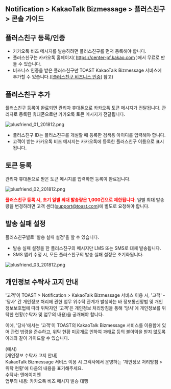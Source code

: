 ## Notification > KakaoTalk Bizmessage > 플러스친구 > 콘솔 가이드

## 플러스친구 등록/인증
* 카카오톡 비즈 메시지를 발송하려면 플러스친구를 먼저 등록해야 합니다.
* 플러스친구는 카카오톡 홈페이지( https://center-pf.kakao.com )에서 무료로 만들 수 있습니다.
* 비즈니스 인증을 받은 플러스친구만 TOAST KakaoTalk Bizmessage 서비스에 추가할 수 있습니다.([[플러스친구 비즈니스 인증](https://static.toastoven.net/prod_alimtalk/plusfriend_business_certify_guide_20190311.pdf)] 참고)

## 플러스친구 추가

플러스친구 등록이 완료되면 관리자 휴대폰으로 카카오톡 토큰 메시지가 전달됩니다.
관리자로 등록된 휴대폰으로만 카카오톡 토큰 메시지가 전달됩니다.

![plusfriend_01_201812.png](https://static.toastoven.net/prod_alimtalk/plusfriend_01_201904.png)

* 플러스친구 ID는 플러스친구를 개설할 때 등록한 검색용 아이디를 입력해야 합니다.
* 고객이 받는 카카오톡 비즈 메시지는 카카오톡에 등록한 플러스친구 이름으로 표시됩니다.

## 토큰 등록

관리자 휴대폰으로 받은 토큰 메시지를 입력하면 등록이 완료됩니다.

![plusfriend_02_201812.png](https://static.toastoven.net/prod_alimtalk/plusfriend_02_201904.png)

<b><span style="color:red">플러스친구 등록 시, 초기 일별 최대 발송량은 1,000건으로 제한됩니다.</span></b>
일별 최대 발송량을 변경하려면 고객 센터(support@toast.com)에 별도로 요청해야 합니다.

## 발송 실패 설정

플러스친구별로 '발송 실패 설정'을 할 수 있습니다.

* 발송 실패 설정을 한 플러스친구의 메시지만 LMS 또는 SMS로 대체 발송됩니다.
* SMS 앱키 수정 시, 모든 플러스친구의 발송 실패 설정은 초기화됩니다.

![plusfriend_03_201812.png](https://static.toastoven.net/prod_alimtalk/plusfriend_03_201812.png)

## 개인정보 수탁사 고지 안내
'고객'이 TOAST > Notification > KakaoTalk Bizmessage 서비스 이용 시, '고객' - '당사' 간 개인정보 처리에 관한 업무 위수탁 관계가 발생하는 바 정보통신망법 및 개인정보보호법에 따라 위탁자인 '고객'은 개인정보 처리방침을 통해 '당사'에 개인정보를 위탁한 현황(수탁자 및 업무의 내용)을 공개해야 합니다.

이에, '당사'에서는 '고객'이 TOAST의 KakaoTalk Bizmessage 서비스를 이용함에 있어 관련 법령을 준수하고, 위탁 현황 미공개로 인하여 과태료 등의 불이익을 받지 않도록 아래와 같이 가이드할 수 있습니다.

(예시)<br>
[개인정보 수탁사 고지 안내]<br>
KakaoTalk Bizmessage 서비스 이용 시 고객사에서 운영하는 '개인정보 처리방침 > 위탁 현황'에 다음의 내용을 표기해주세요.<br>
수탁사: 엔에이치엔<br>
업무의 내용: 카카오톡 비즈 메시지 발송 대행<br>
